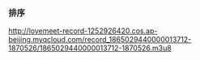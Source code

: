 ### 排序

http://lovemeet-record-1252926420.cos.ap-beijing.myqcloud.com/record_1865029440000013712-1870526/1865029440000013712-1870526.m3u8

